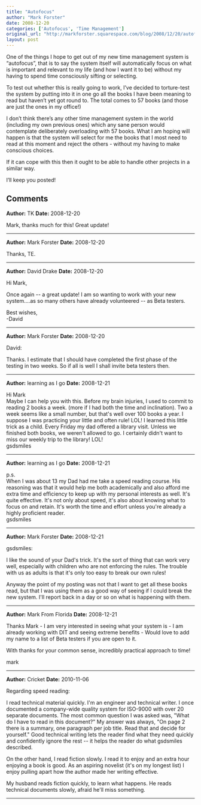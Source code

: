 ```yaml
---
title: "Autofocus"
author: "Mark Forster"
date: 2008-12-20
categories: ['Autofocus', 'Time Management']
original_url: "http://markforster.squarespace.com/blog/2008/12/20/autofocus.html"
layout: post
---
```


One of the things I hope to get out of my new time management system is “autofocus”, that is to say the system itself will automatically focus on what is important and relevant to my life (and how I want it to be) without my having to spend time consciously sifting or selecting.

To test out whether this is really going to work, I’ve decided to torture-test the system by putting into it in one go all the books I have been meaning to read but haven’t yet got round to. The total comes to 57 books (and those are just the ones in my office!)

I don’t think there’s any other time management system in the world (including my own previous ones) which any sane person would contemplate deliberately overloading with 57 books. What I am hoping will happen is that the system will select for me the books that I most need to read at this moment and reject the others - without my having to make conscious choices.

If it can cope with this then it ought to be able to handle other projects in a similar way.

I’ll keep you posted!

## Comments

**Author:** TK
**Date:** 2008-12-20

Mark, thanks much for this! Great update!

---

**Author:** Mark Forster
**Date:** 2008-12-20

Thanks, TE.

---

**Author:** David Drake
**Date:** 2008-12-20

Hi Mark,  
  
Once again -- a great update! I am so wanting to work with your new system....as so many others have already volunteered -- as Beta testers.  
  
Best wishes,  
-David

---

**Author:** Mark Forster
**Date:** 2008-12-20

David:  
  
Thanks. I estimate that I should have completed the first phase of the testing in two weeks. So if all is well I shall invite beta testers then.

---

**Author:** learning as I go
**Date:** 2008-12-21

Hi Mark  
Maybe I can help you with this. Before my brain injuries, I used to commit to reading 2 books a week. (more if I had both the time and inclination). Two a week seems like a small number, but that's well over 100 books a year. I suppose I was practicing your little and often rule! LOL! I learned this little trick as a child. Every Friday my dad offered a library visit. Unless we finished both books, we weren't allowed to go. I certainly didn't want to miss our weekly trip to the library! LOL!  
gsdsmiles

---

**Author:** learning as I go
**Date:** 2008-12-21

p.s.  
When I was about 13 my Dad had me take a speed reading course. His reasoning was that it would help me both academically and also afford me extra time and efficiency to keep up with my personal interests as well. It's quite effective. It's not only about speed, it's also about knowing what to focus on and retain. It's worth the time and effort unless you're already a highly proficient reader.  
gsdsmiles

---

**Author:** Mark Forster
**Date:** 2008-12-21

gsdsmiles:  
  
I like the sound of your Dad's trick. It's the sort of thing that can work very well, especially with children who are not enforcing the rules. The trouble with us as adults is that it's only too easy to break our own rules!  
  
Anyway the point of my posting was not that I want to get all these books read, but that I was using them as a good way of seeing if I could break the new system. I'll report back in a day or so on what is happening with them.

---

**Author:** Mark From Florida
**Date:** 2008-12-21

Thanks Mark - I am very interested in seeing what your system is - I am already working with DIT and seeing extreme benefits - Would love to add my name to a list of Beta testers if you are open to it.  
  
With thanks for your common sense, incredibly practical approach to time!  
  
mark

---

**Author:** Cricket
**Date:** 2010-11-06

Regarding speed reading:  
  
I read technical material quickly. I'm an engineer and technical writer. I once documented a company-wide quality system for ISO-9000 with over 20 separate documents. The most common question I was asked was, "What do I have to read in this document?" My answer was always, "On page 2 there is a summary, one paragraph per job title. Read that and decide for yourself." Good technical writing lets the reader find what they need quickly and confidently ignore the rest -- it helps the reader do what gsdsmiles described.  
  
On the other hand, I read fiction slowly. I read it to enjoy and an extra hour enjoying a book is good. As an aspiring novelist (it's on my longest list) I enjoy pulling apart how the author made her writing effective.  
  
My husband reads fiction quickly, to learn what happens. He reads technical documents slowly, afraid he'll miss something.

---
